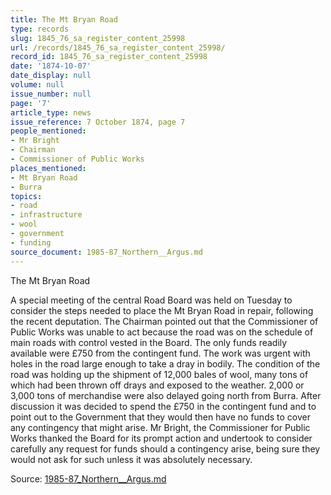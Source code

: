 ```yaml
---
title: The Mt Bryan Road
type: records
slug: 1845_76_sa_register_content_25998
url: /records/1845_76_sa_register_content_25998/
record_id: 1845_76_sa_register_content_25998
date: '1874-10-07'
date_display: null
volume: null
issue_number: null
page: '7'
article_type: news
issue_reference: 7 October 1874, page 7
people_mentioned:
- Mr Bright
- Chairman
- Commissioner of Public Works
places_mentioned:
- Mt Bryan Road
- Burra
topics:
- road
- infrastructure
- wool
- government
- funding
source_document: 1985-87_Northern__Argus.md
---
```


The Mt Bryan Road

A special meeting of the central Road Board was held on Tuesday to consider the steps needed to place the Mt Bryan Road in repair, following the recent deputation.  The Chairman pointed out that the Commissioner of Public Works was unable to act because the road was on the schedule of main roads with control vested in the Board.  The only funds readily available were £750 from the contingent fund.  The work was urgent with holes in the road large enough to take a dray in bodily.  The condition of the road was holding up the shipment of 12,000 bales of wool, many tons of which had been thrown off drays and exposed to the weather.  2,000 or 3,000 tons of merchandise were also delayed going north from Burra.  After discussion it was decided to spend the £750 in the contingent fund and to point out to the Government that they would then have no funds to cover any contingency that might arise.  Mr Bright, the Commissioner for Public Works thanked the Board for its prompt action and undertook to consider carefully any request for funds should a contingency arise, being sure they would not ask for such unless it was absolutely necessary.

Source: [1985-87_Northern__Argus.md](/downloads/markdown/1985-87_Northern__Argus.md)

